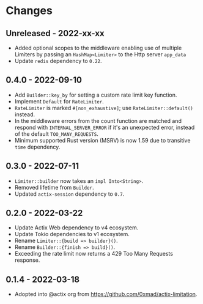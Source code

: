 # Changes

## Unreleased - 2022-xx-xx
- Added optional scopes to the middleware enabling use of multiple Limiters by passing an `HashMap<Limiter>` to the Http server `app_data`
- Update `redis` dependency to `0.22`.

## 0.4.0 - 2022-09-10

- Add `Builder::key_by` for setting a custom rate limit key function.
- Implement `Default` for `RateLimiter`.
- `RateLimiter` is marked `#[non_exhaustive]`; use `RateLimiter::default()` instead.
- In the middleware errors from the count function are matched and respond with `INTERNAL_SERVER_ERROR` if it's an unexpected error, instead of the default `TOO_MANY_REQUESTS`.
- Minimum supported Rust version (MSRV) is now 1.59 due to transitive `time` dependency.

## 0.3.0 - 2022-07-11

- `Limiter::builder` now takes an `impl Into<String>`.
- Removed lifetime from `Builder`.
- Updated `actix-session` dependency to `0.7`.

## 0.2.0 - 2022-03-22

- Update Actix Web dependency to v4 ecosystem.
- Update Tokio dependencies to v1 ecosystem.
- Rename `Limiter::{build => builder}()`.
- Rename `Builder::{finish => build}()`.
- Exceeding the rate limit now returns a 429 Too Many Requests response.

## 0.1.4 - 2022-03-18

- Adopted into @actix org from <https://github.com/0xmad/actix-limitation>.
